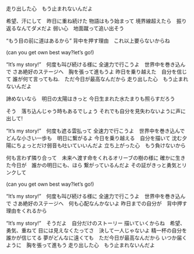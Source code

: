 走り出した心　もう止まれないんだよ

希望、汗にして　昨日に重ね続けた
物語はもう始まって
境界線超えたら　振り返るなんてダメだよ
弱い心　地面蹴って追い出そう

“もう目の前に道はあるから”
背中を押す理由　これ以上要らないからね

(can you get own best way?let’s go!)

“It’s my story!”　何度も叫び続ける様に
全速力で行こうよ　世界中を巻き込んで
さあ絶好のステージへ　胸を張って進もうよ
昨日を乗り越えた　自分を信じて
誰が何て言ってもね.　ただ今日が最高なんだから
走り出した心　もう止まれないんだよ

諦めないなら　明日の太陽はきっと
今日生まれた水たまりも照らすだろう

そう　落ち込んじゃう時もあるでしょう
それでも自分を見失わないように声に出して!

“It’s my story!”　何度も遮る雲払って
全速力で行こうよ　世界中を巻き込んで
どんな小さい一歩も　明日に繋がるよ
今日を乗り越える　自分を描いて
沈む夕陽にちょっとだけ弱音も吐いていいんだよ
立ち上がった心　もう負けないから

何も言わず隣り合って　未来へ渡す命をくれるオリーブの樹の様に
確かに生きた今日が　誰かの明日にも、ほら
繋がっているんだよ その証がきっと勇気とリンクして

(can you get own best way?let’s go!)

“It’s my story!”　何度も叫び続ける様に
全速力で行こうよ　世界中を巻き込んで
さあ絶好のステージへ　何も心配なんかないよ
昨日までの自分が　背中押す理由をくれるから

“It’s my story!”　そうだよ　自分だけのストーリー
描いていくからね　希望、勇気、重ねて
目には見えなくたってさ　決して一人じゃないよ
精一杯の自分を　誰かが信じてる
夢がどんなに遠くても　ただ今日が最高なんだから
いつか届くように　胸を張って進もう
走り出した心　もう止まれないんだよ